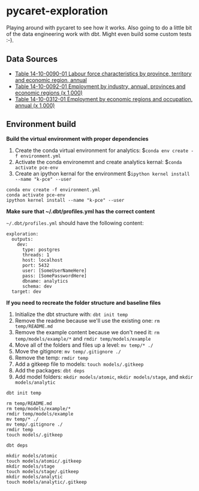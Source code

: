 # pycaret-exploration
Playing around with pycaret to see how it works. Also going to do a little bit of the data engineering work with dbt. Might even build some custom tests :-). 

## Data Sources
- [Table 14-10-0090-01 Labour force characteristics by province, territory and economic region, annual](https://www150.statcan.gc.ca/t1/tbl1/en/tv.action?pid=1410009001)
- [Table 14-10-0092-01 Employment by industry, annual, provinces and economic regions (x 1,000)](https://www150.statcan.gc.ca/t1/tbl1/en/tv.action?pid=1410009201)
- [Table 14-10-0312-01 Employment by economic regions and occupation, annual (x 1,000)](https://www150.statcan.gc.ca/t1/tbl1/en/tv.action?pid=1410031201)

## Environment build
**Build the virtual environment with proper dependencies**
1. Create the conda virtual environment for analytics: $`conda env create -f environment.yml`
2. Activate the conda environemnt and create analytics kernal: $`conda activate pce-env` 
3. Create an ipython kernal for the environment $`ipython kernel install --name "k-pce" --user`

```
conda env create -f environment.yml
conda activate pce-env
ipython kernel install --name "k-pce" --user

```

**Make sure that ~/.dbt/profiles.yml has the correct content**

`~/.dbt/profiles.yml` should have the following content: 
```
exploration:
  outputs:
    dev:
      type: postgres
      threads: 1
      host: localhost
      port: 5432
      user: [SomeUserNameHere]
      pass: [SomePasswordHere]
      dbname: analytics
      schema: dev
  target: dev
```

**If you need to recreate the folder structure and baseline files**
1. Initialize the dbt structure with: `dbt init temp`
2. Remove the readme because we'll use the existing one: `rm temp/README.md`
3. Remove the example content because we don't need it: `rm temp/models/example/*` and `rmdir temp/models/example`
4. Move all of the folders and files up a level: `mv temp/* ./`
5. Move the gitignore: `mv temp/.gitignore ./`
5. Remove the temp: `rmdir temp`
6. Add a gitkeep file to models: `touch models/.gitkeep`
7. Add the packages: `dbt deps`
8. Add model folders: `mkdir models/atomic`, `mkdir models/stage`, and `mkdir models/analytic` 

```
dbt init temp

rm temp/README.md
rm temp/models/example/*
rmdir temp/models/example
mv temp/* ./
mv temp/.gitignore ./
rmdir temp
touch models/.gitkeep

dbt deps

mkdir models/atomic 
touch models/atomic/.gitkeep
mkdir models/stage
touch models/stage/.gitkeep
mkdir models/analytic
touch models/analytic/.gitkeep

```
